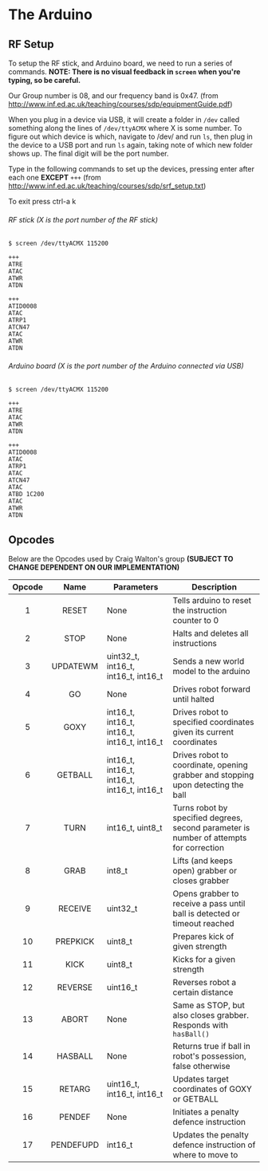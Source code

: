 # The Arduino

## RF Setup

To setup the RF stick, and Arduino board, we need to run a series of commands. **NOTE: There is no visual feedback in `screen` when you're typing, so be careful.**

Our Group number is 08, and our frequency band is 0x47. (from <http://www.inf.ed.ac.uk/teaching/courses/sdp/equipmentGuide.pdf>)

When you plug in a device via USB, it will create a folder in `/dev` called something along the lines of `/dev/ttyACMX` where X is some number. To figure out which device is which, navigate to /dev/ and run `ls`, then plug in the device to a USB port and run `ls` again, taking note of which new folder shows up. The final digit will be the port number.

Type in the following commands to set up the devices, pressing enter after each one **EXCEPT** `+++` (from <http://www.inf.ed.ac.uk/teaching/courses/sdp/srf_setup.txt>)

To exit press ctrl-a k

###### RF stick (X is the port number of the RF stick)
```
$ screen /dev/ttyACMX 115200 

+++
ATRE
ATAC
ATWR
ATDN

+++
ATID0008
ATAC
ATRP1
ATCN47
ATAC
ATWR
ATDN
```

###### Arduino board (X is the port number of the Arduino connected via USB)
```
$ screen /dev/ttyACMX 115200

+++
ATRE
ATAC
ATWR
ATDN

+++
ATID0008
ATAC
ATRP1
ATAC
ATCN47
ATAC
ATBD 1C200
ATAC
ATWR
ATDN
```

## Opcodes

Below are the Opcodes used by Craig Walton's group **(SUBJECT TO CHANGE DEPENDENT ON OUR IMPLEMENTATION)**

| Opcode | Name | Parameters | Description |
|:-------:|:----:|------------|-------------|
| 1 | RESET | None       | Tells arduino to reset the instruction counter to 0 |
| 2 | STOP  | None       | Halts and deletes all instructions |
| 3 | UPDATEWM | uint32_t, int16_t, int16_t, int16_t | Sends a new world model to the arduino |
| 4 | GO | None | Drives robot forward until halted |
| 5 | GOXY | int16_t, int16_t, int16_t, int16_t, int16_t | Drives robot to specified coordinates given its current coordinates |
| 6 | GETBALL | int16_t, int16_t, int16_t, int16_t, int16_t | Drives robot to coordinate, opening grabber and stopping upon detecting the ball |
| 7 | TURN | int16_t, uint8_t | Turns robot by specified degrees, second parameter is number of attempts for correction |
| 8 | GRAB | int8_t | Lifts (and keeps open) grabber or closes grabber |
| 9 | RECEIVE | uint32_t | Opens grabber to receive a pass until ball is detected or timeout reached |
| 10 | PREPKICK | uint8_t | Prepares kick of given strength
| 11 | KICK | uint8_t | Kicks for a given strength |
| 12 | REVERSE | uint16_t | Reverses robot a certain distance |
| 13 | ABORT | None | Same as STOP, but also closes grabber. Responds with `hasBall()` |
| 14 | HASBALL | None | Returns true if ball in robot's possession, false otherwise |
| 15 | RETARG | uint16_t, int16_t, int16_t | Updates target coordinates of GOXY or GETBALL |
| 16 | PENDEF | None | Initiates a penalty defence instruction |
| 17 | PENDEFUPD | int16_t | Updates the penalty defence instruction of where to move to |